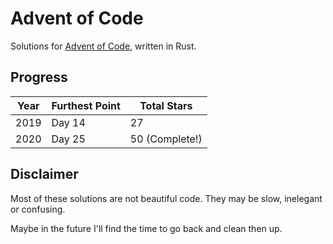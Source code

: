 # Advent of Code

Solutions for [Advent of Code](https://adventofcode.com/), written in Rust.

## Progress

| Year | Furthest Point | Total Stars    |
| ---- | -------------- | -------------- |
| 2019 | Day 14         | 27             |
| 2020 | Day 25         | 50 (Complete!) |

## Disclaimer

Most of these solutions are not beautiful code. They may be slow, inelegant or confusing.

Maybe in the future I'll find the time to go back and clean then up.

